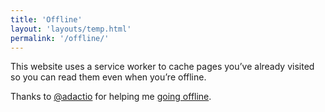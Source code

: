 ```yaml
---
title: 'Offline'
layout: 'layouts/temp.html'
permalink: '/offline/'
---
```



<p>This website uses a service worker to cache pages you’ve already visited so you can read them even when you’re offline.</p>

<ul id="history">

</ul>

<p>Thanks to <a href="https://adactio.com" target="_blank">@adactio</a> for helping me <a href="https://abookapart.com/products/going-offline" target="_blank">going offline</a>.</p>

<script>
caches.open('files')
.then( pageCache => {
  pageCache.keys()
  .then( keys => {
    let markup = '';
    keys.forEach( request => {
      let url = new URL(request.url);
      if (! (/assets/i.test(url))) {
        markup += `<li><a href="${url}">${url}</a></li>`;
      }
    })
    document.getElementById('history').innerHTML = markup;
  });
});
</script>
